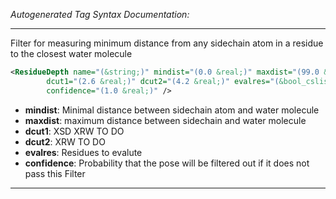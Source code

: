 <!-- THIS IS AN AUTOGENERATED FILE: Don't edit it directly, instead change the schema definition in the code itself. -->

_Autogenerated Tag Syntax Documentation:_

---
Filter for measuring minimum distance from any sidechain atom in a residue to the closest water molecule

```xml
<ResidueDepth name="(&string;)" mindist="(0.0 &real;)" maxdist="(99.0 &real;)"
        dcut1="(2.6 &real;)" dcut2="(4.2 &real;)" evalres="(&bool_cslist;)"
        confidence="(1.0 &real;)" />
```

-   **mindist**: Minimal distance between sidechain atom and water molecule
-   **maxdist**: maximum distance between sidechain and water molecule
-   **dcut1**: XSD XRW TO DO
-   **dcut2**: XRW TO DO
-   **evalres**: Residues to evalute
-   **confidence**: Probability that the pose will be filtered out if it does not pass this Filter

---
